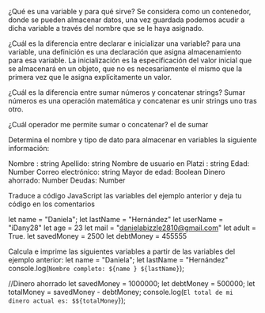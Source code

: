¿Qué es una variable y para qué sirve?
Se considera como un contenedor, donde se pueden almacenar datos,
una vez guardada podemos acudir a dicha variable a través del nombre que se le haya asignado.

¿Cuál es la diferencia entre declarar e inicializar una variable?
para una variable, una definición es una declaración que asigna almacenamiento para esa variable.
La inicialización es la especificación del valor inicial que se almacenará en un objeto, que no es
necesariamente el mismo que la primera vez que le asigna explícitamente un valor.

¿Cuál es la diferencia entre sumar números y concatenar strings?
Sumar números es una operación matemática y concatenar es unir strings uno tras otro.

¿Cuál operador me permite sumar o concatenar?
el de sumar

Determina el nombre y tipo de dato para almacenar en variables la siguiente información:

Nombre : string
Apellido: string
Nombre de usuario en Platzi : string
Edad: Number
Correo electrónico: string
Mayor de edad: Boolean
Dinero ahorrado: Number
Deudas: Number

Traduce a código JavaScript las variables del ejemplo anterior y deja tu código en los comentarios

let name = "Daniela";
let lastName = "Hernández"
let userName = "iDany28"
let age = 23
let mail = "danielabizzle2810@gmail.com"
let adult = True.
let savedMoney = 2500
let debtMoney = 455555

Calcula e imprime las siguientes variables a partir de las variables del ejemplo anterior:
let name = "Daniela";
let lastName = "Hernández"
console.log(`Nombre completo: ${name } ${lastName}`);

//Dinero ahorrado
let savedMoney = 1000000;
let debtMoney = 500000;
let totalMoney = savedMoney - debtMoney;
console.log(`El total de mi dinero actual es: $${totalMoney`});